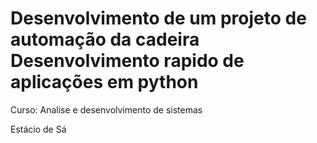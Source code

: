 <h1>Desenvolvimento de um projeto de automação da cadeira Desenvolvimento rapido de aplicações em python </h1>
<p>Curso: Analise e desenvolvimento de sistemas</p>
<p>Estácio de Sá</p>
